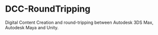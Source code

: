 # DCC-RoundTripping
Digital Content Creation and round-tripping between Autodesk 3DS Max, Autodesk Maya and Unity.
